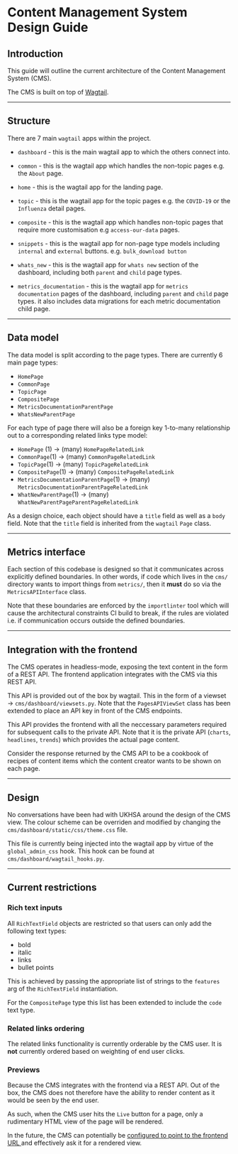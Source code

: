 # Content Management System Design Guide

## Introduction

This guide will outline the current architecture of the Content Management System (CMS).

The CMS is built on top of [Wagtail](https://docs.wagtail.org/en/stable/).

---

## Structure

There are 7 main `wagtail` apps within the project.

- `dashboard` - this is the main wagtail app to which the others connect into.

- `common` - this is the wagtail app which handles the non-topic pages e.g. the `About` page.
- `home` - this is the wagtail app for the landing page.
- `topic` - this is the wagtail app for the topic pages e.g. the `COVID-19` or the `Influenza` detail pages.
- `composite` - this is the wagtail app which handles non-topic pages that require more customisation e.g `access-our-data` pages.
- `snippets` - this is the wagtail app for non-page type models including `internal` and `external` buttons. e.g. `bulk_download button` 
- `whats_new` - this is the wagtail app for `whats new` section of the dashboard, including both `parent` and `child` page types.
- `metrics_documentation` - this is the wagtail app for `metrics documentation` pages of the dashboard, including `parent` and `child` page types.
it also includes data migrations for each metric documentation child page.
---

## Data model

The data model is split according to the page types.
There are currently 6 main page types:

- `HomePage`
- `CommonPage`
- `TopicPage`
- `CompositePage`
- `MetricsDocumentationParentPage`
- `WhatsNewParentPage`

For each type of page there will also be a foreign key 1-to-many relationship out to 
a corresponding related links type model:

- `HomePage` (1) -> (many) `HomePageRelatedLink`
- `CommonPage`(1) -> (many) `CommonPageRelatedLink`
- `TopicPage`(1) -> (many) `TopicPageRelatedLink`
- `CompositePage`(1) -> (many) `CompositePageRelatedLink`
- `MetricsDocumentationParentPage`(1) -> (many) `MetricsDocumentationParentPageRelatedLink`
- `WhatNewParentPage`(1) -> (many) `WhatNewParentPageParentPageRelatedLink`

As a design choice, each object should have a `title` field as well as a `body` field.
Note that the `title` field is inherited from the `wagtail` `Page` class.

---

## Metrics interface

Each section of this codebase is designed so that it communicates across explicitly defined boundaries.
In other words, if code which lives in the `cms/` directory wants to import things from `metrics/`, 
then it **must** do so via the `MetricsAPIInterface` class.

Note that these boundaries are enforced by the `importlinter` tool which will cause the architectural constraints CI 
build to break, if the rules are violated i.e. if communication occurs outside the defined boundaries.

---

## Integration with the frontend

The CMS operates in headless-mode, exposing the text content in the form of a REST API.
The frontend application integrates with the CMS via this REST API.

This API is provided out of the box by wagtail. 
This in the form of a viewset -> `cms/dashboard/viewsets.py`.
Note that the `PagesAPIViewSet` class has been extended to place an API key in front of the CMS endpoints.

This API provides the frontend with all the neccessary parameters required for subsequent calls to the private API.
Note that it is the private API (`charts`, `headlines`, `trends`) which provides the actual page content.

Consider the response returned by the CMS API to be a cookbook of recipes of content items which the content creator
wants to be shown on each page.

---

## Design

No conversations have been had with UKHSA around the design of the CMS view.
The colour scheme can be overriden and modified by changing the `cms/dashboard/static/css/theme.css` file.

This file is currently being injected into the wagtail app by virtue of the `global_admin_css` hook.
This hook can be found at `cms/dashboard/wagtail_hooks.py`.

---

## Current restrictions

### Rich text inputs

All `RichTextField` objects are restricted so that users can only add the following text types:
- bold
- italic
- links
- bullet points

This is achieved by passing the appropriate list of strings to the `features` arg of the `RichTextField` instantiation.

For the `CompositePage` type this list has been extended to include the `code` text type.

### Related links ordering

The related links functionality is currently orderable by the CMS user.
It is **not** currently ordered based on weighting of end user clicks.

### Previews

Because the CMS integrates with the frontend via a REST API. 
Out of the box, the CMS does not therefore have the ability to render content as it would be seen by the end user.

As such, when the CMS user hits the `Live` button for a page, only a rudimentary HTML view of the page will be rendered.

In the future, the CMS can potentially be 
[configured to point to the frontend URL ](https://github.com/torchbox/wagtail-headless-preview)
and effectively ask it for a rendered view.
